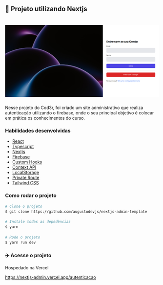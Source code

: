 ## :rocket: Projeto utilizando Nextjs 

<h1 align="center"><img src="./public/images/auth.png"></h1>

Nesse projeto do Cod3r, foi criado um site administrativo que realiza autenticação utilizando o firebase, onde o seu principal objetivo é colocar em prática os conhecimentos do curso.

### Habilidades desenvolvidas

* [React](https://reactjs.org/)
* [Typescript](https://www.typescriptlang.org/)
* [Nextjs](https://nextjs.org/)
* [Firebase](https://firebase.google.com/)
* [Custom Hooks](https://reactjs.org/docs/hooks-custom.html)
* [Context API](https://reactjs.org/docs/context.html)
* [LocalStorage](https://developer.mozilla.org/en-US/docs/Web/API/Window/localStorage)
* [Private Route](https://www.robinwieruch.de/react-router-private-routes/)
* [Tailwind CSS](https://tailwindcss.com/)

### Como rodar o projeto

```bash
# Clone o projeto
$ git clone https://github.com/augustodevjs/nextjs-admin-template

# Instale todas as depedências
$ yarn

# Rode o projeto
$ yarn run dev

```

### :airplane: Acesse o projeto

Hospedado na Vercel

https://nextjs-admin.vercel.app/autenticacao
